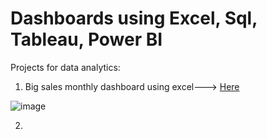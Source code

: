 # Dashboards using Excel, Sql, Tableau, Power BI
Projects for data analytics:

1. Big sales monthly dashboard using excel---> <a href='https://github.com/avazbekAbdusamadov/Dashboards/blob/main/Big%20fashion%20group%20sales.xlsx' > Here </a>  <br>

![image](https://user-images.githubusercontent.com/111243372/224502517-34b31281-d8f3-460c-a74c-0d73176a6038.png)


2. 

